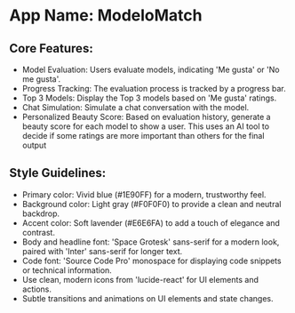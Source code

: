 # **App Name**: ModeloMatch

## Core Features:

- Model Evaluation: Users evaluate models, indicating 'Me gusta' or 'No me gusta'.
- Progress Tracking: The evaluation process is tracked by a progress bar.
- Top 3 Models: Display the Top 3 models based on 'Me gusta' ratings.
- Chat Simulation: Simulate a chat conversation with the model.
- Personalized Beauty Score: Based on evaluation history, generate a beauty score for each model to show a user. This uses an AI tool to decide if some ratings are more important than others for the final output

## Style Guidelines:

- Primary color: Vivid blue (#1E90FF) for a modern, trustworthy feel.
- Background color: Light gray (#F0F0F0) to provide a clean and neutral backdrop.
- Accent color: Soft lavender (#E6E6FA) to add a touch of elegance and contrast.
- Body and headline font: 'Space Grotesk' sans-serif for a modern look, paired with 'Inter' sans-serif for longer text.
- Code font: 'Source Code Pro' monospace for displaying code snippets or technical information.
- Use clean, modern icons from 'lucide-react' for UI elements and actions.
- Subtle transitions and animations on UI elements and state changes.